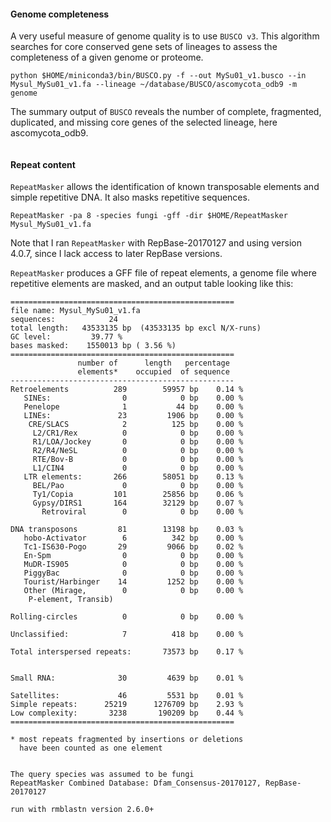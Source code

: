 #### Genome completeness 
A very useful measure of genome quality is to use `BUSCO v3`. This algorithm searches for core conserved gene sets of lineages to assess the completeness of a given genome or proteome.  

```ShellSession
python $HOME/miniconda3/bin/BUSCO.py -f --out MySu01_v1.busco --in Mysul_MySu01_v1.fa --lineage ~/database/BUSCO/ascomycota_odb9 -m genome
```

The summary output of `BUSCO` reveals the number of complete, fragmented, duplicated, and missing core genes of the selected lineage, here ascomycota_odb9.
```

```

#### Repeat content
`RepeatMasker` allows the identification of known transposable elements and simple repetitive DNA. It also masks repetitive sequences.
```ShellSession
RepeatMasker -pa 8 -species fungi -gff -dir $HOME/RepeatMasker Mysul_MySu01_v1.fa
```
Note that I ran `RepeatMasker` with RepBase-20170127 and using version 4.0.7, since I lack access to later RepBase versions. 

`RepeatMasker` produces a GFF file of repeat elements, a genome file where repetitive elements are masked, and an output table looking like this:
```
==================================================
file name: Mysul_MySu01_v1.fa       
sequences:            24
total length:   43533135 bp  (43533135 bp excl N/X-runs)
GC level:         39.77 %
bases masked:    1550013 bp ( 3.56 %)
==================================================
               number of      length   percentage
               elements*    occupied  of sequence
--------------------------------------------------
Retroelements          289        59957 bp    0.14 %
   SINEs:                0            0 bp    0.00 %
   Penelope              1           44 bp    0.00 %
   LINEs:               23         1906 bp    0.00 %
    CRE/SLACS            2          125 bp    0.00 %
     L2/CR1/Rex          0            0 bp    0.00 %
     R1/LOA/Jockey       0            0 bp    0.00 %
     R2/R4/NeSL          0            0 bp    0.00 %
     RTE/Bov-B           0            0 bp    0.00 %
     L1/CIN4             0            0 bp    0.00 %
   LTR elements:       266        58051 bp    0.13 %
     BEL/Pao             0            0 bp    0.00 %
     Ty1/Copia         101        25856 bp    0.06 %
     Gypsy/DIRS1       164        32129 bp    0.07 %
       Retroviral        0            0 bp    0.00 %

DNA transposons         81        13198 bp    0.03 %
   hobo-Activator        6          342 bp    0.00 %
   Tc1-IS630-Pogo       29         9066 bp    0.02 %
   En-Spm                0            0 bp    0.00 %
   MuDR-IS905            0            0 bp    0.00 %
   PiggyBac              0            0 bp    0.00 %
   Tourist/Harbinger    14         1252 bp    0.00 %
   Other (Mirage,        0            0 bp    0.00 %
    P-element, Transib)

Rolling-circles          0            0 bp    0.00 %

Unclassified:            7          418 bp    0.00 %

Total interspersed repeats:       73573 bp    0.17 %


Small RNA:              30         4639 bp    0.01 %

Satellites:             46         5531 bp    0.01 %
Simple repeats:      25219      1276709 bp    2.93 %
Low complexity:       3238       190209 bp    0.44 %
==================================================

* most repeats fragmented by insertions or deletions
  have been counted as one element
                                                      

The query species was assumed to be fungi         
RepeatMasker Combined Database: Dfam_Consensus-20170127, RepBase-20170127
        
run with rmblastn version 2.6.0+
```
